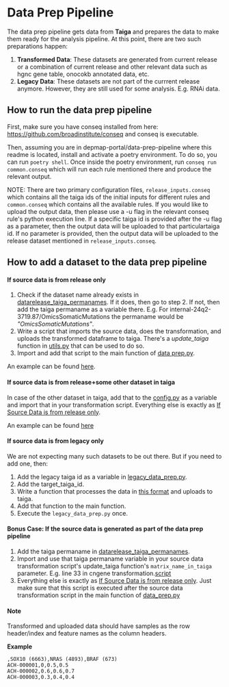 # Data Prep Pipeline

The data prep pipeline gets data from **Taiga** and prepares the data to make them ready for the analysis pipeline. At this point, there are two such preparations happen:

1. **Transformed Data**: These datasets are generated from current release or a combination of current release and other relevant data such as hgnc gene table, onocokb annotated data, etc.
2. **Legacy Data**: These datasets are not part of the currrent release anymore. However, they are still used for some analysis. E.g. RNAi data.

## How to run the data prep pipeline

First, make sure you have conseq installed from here: https://github.com/broadinstitute/conseq and conseq is executable.

Then, assuming you are in depmap-portal/data-prep-pipeline where this readme is located, install and activate a poetry environment. To do so, you can run `poetry shell`. Once inside the poetry environment, run `conseq run common.conseq` which will run each rule mentioned there and produce the relevant output.

NOTE: There are two primary configuration files, `release_inputs.conseq` which contains all the taiga ids of the initial inputs for different rules and `common.conseq` which contains all the available rules. If you would like to upload the output data, then please use a -u flag in the relevant conseq rule's python execution line. If a specific taiga id is provided after the -u flag as a parameter, then the output data will be uploaded to that particulartaiga id. If no parameter is provided, then the output data will be uploaded to the release dataset mentioned in `release_inputs.conseq`.

## How to add a dataset to the data prep pipeline

#### If source data is from release only

1. Check if the dataset name already exists in [datarelease_taiga_permanames](data_prep_pipeline/datarelease_taiga_permanames.py). If it does, then go to step 2. If not, then add the taiga permaname as a variable there. E.g. For internal-24q2-3719.87/OmicsSomaticMutations the permaname would be _"OmicsSomaticMutations"_.
2. Write a script that imports the source data, does the transformation, and uploads the transformed dataframe to taiga. There's a _update_taiga_ function in [utils.py](data_prep_pipeline/utils.py) that can be used to do so.
3. Import and add that script to the main function of [data prep.py](data_prep_pipeline/data_prep.py).

An example can be found [here](data_prep_pipeline/predictability/transform_crispr_confounders.py).

#### If source data is from release+some other dataset in taiga

In case of the other dataset in taiga, add that to the [config.py](data_prep_pipeline/config.py) as a variable and import that in your transformation script. Everything else is exactly as [If Source Data is from release only](#if-source-data-is-from-release-only).

An example can be found [here](data_prep_pipeline/predictability/transform_fusion.py)

#### If source data is from legacy only

We are not expecting many such datasets to be out there. But if you need to add one, then:

1. Add the legacy taiga id as a variable in [legacy_data_prep.py](data_prep_pipeline/legacy_datasets/legacy_data_prep.py).
2. Add the target_taiga_id.
3. Write a function that processes the data in [this format](#note) and uploads to taiga.
4. Add that function to the main function.
5. Execute the `legacy_data_prep.py` once.

#### Bonus Case: If the source data is generated as part of the data prep pipeline

1. Add the taiga permaname in [datarelease_taiga_permanames](data_prep_pipeline/datarelease_taiga_permanames.py).
2. Import and use that taiga permaname variable in your source data transformation script's update_taiga function's `matrix_name_in_taiga` parameter. E.g. line 33 in cngene transformation.[script](data_prep_pipeline/cn_gene/transform_cngene_to_log2.py)
3. Everything else is exactly as [If Source Data is from release only](#if-source-data-is-from-release-only). Just make sure that this script is executed after the source data transformation script in the main function of [data_prep.py](data_prep_pipeline/data_prep.py)

#### Note

Transformed and uploaded data should have samples as the row header/index and feature names as the column headers.

**Example**

```
,SOX10 (6663),NRAS (4893),BRAF (673)
ACH-000001,0,0.5,0.5
ACH-000002,0.6,0.6,0.7
ACH-000003,0.3,0.4,0.4
```

